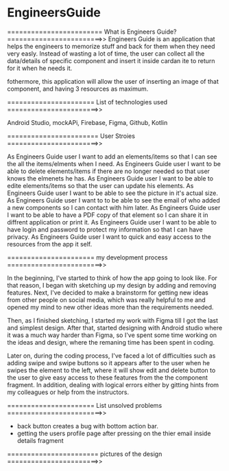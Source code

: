 # EngineersGuide
======================== What is Engineers Guide? ========================>>
Engineers Guide is an application that helps the engineers to memorize stuff and back for them when they need very easly. Instead of wasting a lot of time, the user can collect all the data/details of specific component and insert it inside cardan ite to return for it when he needs it. 

fothermore, this application will allow the user of inserting an image of that component, and having 3 resources as maximum.

====================== List of technologies used =======================>>

Android Studio,
mockAPi,
Firebase,
Figma,
Github,
Kotlin

======================= User Stroies =======================>>

As Engineers Guide user I want to add an elements/items so that I can see the all the items/elments when I need.
As Engineers Guide user I want to be able to delete elements/items if there are no longer needed so that user knows the elmenets he has.
As Engineers Guide user I want to be able to edite elements/items so that the user can update his elements.
As Engineers Guide user I want to be able to see the picture in it's actual size.
As Engineers Guide user I want to to be able to see the email of who added a new components so I can contact with him later.
As Engineers Guide user I want to be able to have a PDF copy of that element so I can share it in diffrent application or print it.
As Engineers Guide user I want to be able to have login and password to protect my information so that I can have privacy.
As Engineers Guide user I want to quick and easy access to the resources from the app it self.

====================== my development process ========================>>

In the beginning, I've started to think of how the app going to look like. For that reason, I began with sketching up my design by adding and removing features. Next, I've decided to make a brainstorm for getting new ideas from other people on social media, which was really helpful to me and opened my mind to new other ideas more than the requirements needed.

Then, as I finished sketching, I started my work with Figma till I got the last and simplest design. After that, started designing with Android studio where it was a much way harder than Figma, so I've spent some time working on the ideas and design, where the remaning time has been spent in coding.

Later on, during the coding process, I've faced a lot of difficulties such as adding swipe and swipe buttons so it appears after to the user when he swipes the element to the left, where it will show edit and delete button to the user to give easy access to these features from the the component fragment. In addition, dealing with logical errors either by gitting hints from my colleagues or help from the instructors.

====================== List unsolved problems ========================>>

- back button creates a bug with bottom action bar.
- getting the users profile page after pressing on the thier email inside details fragment


======================= pictures of the design  =======================>>



